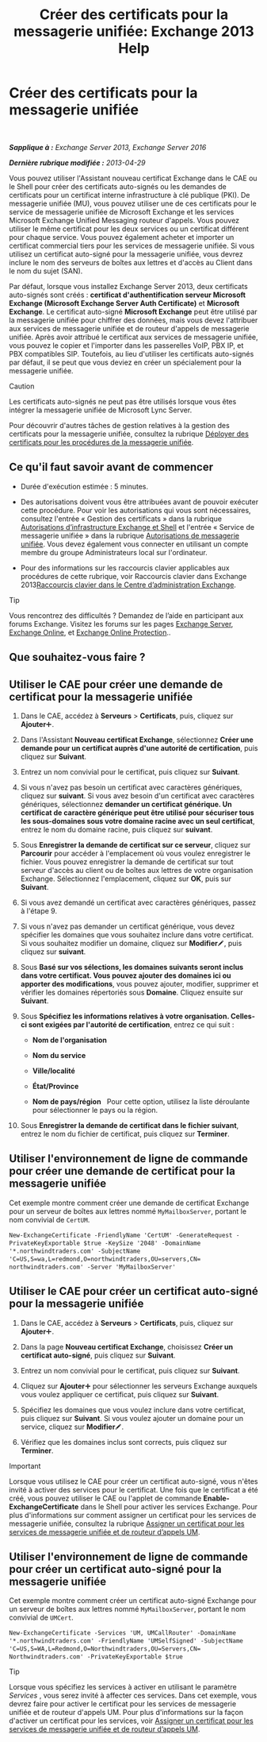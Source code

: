 ﻿---
title: 'Créer des certificats pour la messagerie unifiée: Exchange 2013 Help'
TOCTitle: Créer des certificats pour la messagerie unifiée
ms:assetid: 66807ee7-3d3f-482d-a3ac-d4e9baca3271
ms:mtpsurl: https://technet.microsoft.com/fr-fr/library/Dn205141(v=EXCHG.150)
ms:contentKeyID: 54652763
ms.date: 05/23/2018
mtps_version: v=EXCHG.150
ms.translationtype: MT
---

# Créer des certificats pour la messagerie unifiée

 

_**Sapplique à :** Exchange Server 2013, Exchange Server 2016_

_**Dernière rubrique modifiée :** 2013-04-29_

Vous pouvez utiliser l'Assistant nouveau certificat Exchange dans le CAE ou le Shell pour créer des certificats auto-signés ou les demandes de certificats pour un certificat interne infrastructure à clé publique (PKI). De messagerie unifiée (MU), vous pouvez utiliser une de ces certificats pour le service de messagerie unifiée de Microsoft Exchange et les services Microsoft Exchange Unified Messaging routeur d'appels. Vous pouvez utiliser le même certificat pour les deux services ou un certificat différent pour chaque service. Vous pouvez également acheter et importer un certificat commercial tiers pour les services de messagerie unifiée. Si vous utilisez un certificat auto-signé pour la messagerie unifiée, vous devrez inclure le nom des serveurs de boîtes aux lettres et d'accès au Client dans le nom du sujet (SAN).

Par défaut, lorsque vous installez Exchange Server 2013, deux certificats auto-signés sont créés : **certificat d'authentification serveur Microsoft Exchange (Microsoft Exchange Server Auth Certificate)** et **Microsoft Exchange**. Le certificat auto-signé **Microsoft Exchange** peut être utilisé par la messagerie unifiée pour chiffrer des données, mais vous devez l'attribuer aux services de messagerie unifiée et de routeur d'appels de messagerie unifiée. Après avoir attribué le certificat aux services de messagerie unifiée, vous pouvez le copier et l'importer dans les passerelles VoIP, PBX IP, et PBX compatibles SIP. Toutefois, au lieu d'utiliser les certificats auto-signés par défaut, il se peut que vous deviez en créer un spécialement pour la messagerie unifiée.

> [!CAUTION]
> Les certificats auto-signés ne peut pas être utilisés lorsque vous êtes intégrer la messagerie unifiée de Microsoft Lync Server.


Pour découvrir d'autres tâches de gestion relatives à la gestion des certificats pour la messagerie unifiée, consultez la rubrique [Déployer des certificats pour les procédures de la messagerie unifiée](deploying-certificates-for-um-procedures-exchange-2013-help.md).

## Ce qu'il faut savoir avant de commencer

  - Durée d'exécution estimée : 5 minutes.

  - Des autorisations doivent vous être attribuées avant de pouvoir exécuter cette procédure. Pour voir les autorisations qui vous sont nécessaires, consultez l'entrée « Gestion des certificats » dans la rubrique [Autorisations d’infrastructure Exchange et Shell](exchange-and-shell-infrastructure-permissions-exchange-2013-help.md) et l'entrée « Service de messagerie unifiée » dans la rubrique [Autorisations de messagerie unifiée](unified-messaging-permissions-exchange-2013-help.md). Vous devez également vous connecter en utilisant un compte membre du groupe Administrateurs local sur l'ordinateur.

  - Pour des informations sur les raccourcis clavier applicables aux procédures de cette rubrique, voir Raccourcis clavier dans Exchange 2013[Raccourcis clavier dans le Centre d’administration Exchange](keyboard-shortcuts-in-the-exchange-admin-center-exchange-online-protection-help.md).

> [!TIP]
> Vous rencontrez des difficultés ? Demandez de l’aide en participant aux forums Exchange. Visitez les forums sur les pages <a href="https://go.microsoft.com/fwlink/p/?linkid=60612">Exchange Server</a>, <a href="https://go.microsoft.com/fwlink/p/?linkid=267542">Exchange Online</a>, et <a href="https://go.microsoft.com/fwlink/p/?linkid=285351">Exchange Online Protection</a>..


## Que souhaitez-vous faire ?

## Utiliser le CAE pour créer une demande de certificat pour la messagerie unifiée

1.  Dans le CAE, accédez à **Serveurs** \> **Certificats**, puis, cliquez sur **Ajouter**![Icône Ajouter](images/JJ218640.c1e75329-d6d7-4073-a27d-498590bbb558(EXCHG.150).gif "Icône Ajouter").

2.  Dans l'Assistant **Nouveau certificat Exchange**, sélectionnez **Créer une demande pour un certificat auprès d'une autorité de certification**, puis cliquez sur **Suivant**.

3.  Entrez un nom convivial pour le certificat, puis cliquez sur **Suivant**.

4.  Si vous n'avez pas besoin un certificat avec caractères génériques, cliquez sur **suivant**. Si vous avez besoin d'un certificat avec caractères génériques, sélectionnez **demander un certificat générique. Un certificat de caractère générique peut être utilisé pour sécuriser tous les sous-domaines sous votre domaine racine avec un seul certificat**, entrez le nom du domaine racine, puis cliquez sur **suivant**.

5.  Sous **Enregistrer la demande de certificat sur ce serveur**, cliquez sur **Parcourir** pour accéder à l'emplacement où vous voulez enregistrer le fichier. Vous pouvez enregistrer la demande de certificat sur tout serveur d'accès au client ou de boîtes aux lettres de votre organisation Exchange. Sélectionnez l'emplacement, cliquez sur **OK**, puis sur **Suivant**.

6.  Si vous avez demandé un certificat avec caractères génériques, passez à l'étape 9.

7.  Si vous n'avez pas demander un certificat générique, vous devez spécifier les domaines que vous souhaitez inclure dans votre certificat. Si vous souhaitez modifier un domaine, cliquez sur **Modifier**![Icône Modifier](images/Bb124582.6f53ccb2-1f13-4c02-bea0-30690e6ea71d(EXCHG.150).gif "Icône Modifier"), puis cliquez sur **suivant**.

8.  Sous **Basé sur vos sélections, les domaines suivants seront inclus dans votre certificat. Vous pouvez ajouter des domaines ici ou apporter des modifications**, vous pouvez ajouter, modifier, supprimer et vérifier les domaines répertoriés sous **Domaine**. Cliquez ensuite sur **Suivant**.

9.  Sous **Spécifiez les informations relatives à votre organisation. Celles-ci sont exigées par l'autorité de certification**, entrez ce qui suit :
    
      - **Nom de l'organisation**
    
      - **Nom du service**
    
      - **Ville/localité**
    
      - **État/Province**
    
      - **Nom de pays/région**   Pour cette option, utilisez la liste déroulante pour sélectionner le pays ou la région.

10. Sous **Enregistrer la demande de certificat dans le fichier suivant**, entrez le nom du fichier de certificat, puis cliquez sur **Terminer**.

## Utiliser l'environnement de ligne de commande pour créer une demande de certificat pour la messagerie unifiée

Cet exemple montre comment créer une demande de certificat Exchange pour un serveur de boîtes aux lettres nommé `MyMailboxServer`, portant le nom convivial de `CertUM`.

    New-ExchangeCertificate -FriendlyName 'CertUM' -GenerateRequest -PrivateKeyExportable $true -KeySize '2048' -DomainName '*.northwindtraders.com' -SubjectName 'C=US,S=wa,L=redmond,O=northwindtraders,OU=servers,CN= northwindtraders.com' -Server 'MyMailboxServer'

## Utiliser le CAE pour créer un certificat auto-signé pour la messagerie unifiée

1.  Dans le CAE, accédez à **Serveurs** \> **Certificats**, puis, cliquez sur **Ajouter**![Icône Ajouter](images/JJ218640.c1e75329-d6d7-4073-a27d-498590bbb558(EXCHG.150).gif "Icône Ajouter").

2.  Dans la page **Nouveau certificat Exchange**, choisissez **Créer un certificat auto-signé**, puis cliquez sur **Suivant**.

3.  Entrez un nom convivial pour le certificat, puis cliquez sur **Suivant**.

4.  Cliquez sur **Ajouter**![Icône Ajouter](images/JJ218640.c1e75329-d6d7-4073-a27d-498590bbb558(EXCHG.150).gif "Icône Ajouter") pour sélectionner les serveurs Exchange auxquels vous voulez appliquer ce certificat, puis cliquez sur **Suivant**.

5.  Spécifiez les domaines que vous voulez inclure dans votre certificat, puis cliquez sur **Suivant**. Si vous voulez ajouter un domaine pour un service, cliquez sur **Modifier**![Icône Modifier](images/Bb124582.6f53ccb2-1f13-4c02-bea0-30690e6ea71d(EXCHG.150).gif "Icône Modifier").

6.  Vérifiez que les domaines inclus sont corrects, puis cliquez sur **Terminer**.

> [!IMPORTANT]
> Lorsque vous utilisez le CAE pour créer un certificat auto-signé, vous n'êtes invité à activer des services pour le certificat. Une fois que le certificat a été créé, vous pouvez utiliser le CAE ou l'applet de commande <strong>Enable-ExchangeCertificate</strong> dans le Shell pour activer les services Exchange. Pour plus d'informations sur comment assigner un certificat pour les services de messagerie unifiée, consultez la rubrique <a href="assign-a-certificate-to-the-um-and-um-call-router-services-exchange-2013-help.md">Assigner un certificat pour les services de messagerie unifiée et de routeur d’appels UM</a>.


## Utiliser l'environnement de ligne de commande pour créer un certificat auto-signé pour la messagerie unifiée

Cet exemple montre comment créer un certificat auto-signé Exchange pour un serveur de boîtes aux lettres nommé `MyMailboxServer`, portant le nom convivial de `UMCert`.

    New-ExchangeCertificate -Services 'UM, UMCallRouter' -DomainName '*.northwindtraders.com' -FriendlyName 'UMSelfSigned' -SubjectName 'C=US,S=WA,L=Redmond,O=Northwindtraders,OU=Servers,CN= Northwindtraders.com' -PrivateKeyExportable $true

> [!TIP]
> Lorsque vous spécifiez les services à activer en utilisant le paramètre <em>Services</em> , vous serez invité à affecter ces services. Dans cet exemple, vous devrez faire pour activer le certificat pour les services de messagerie unifiée et de routeur d'appels UM. Pour plus d'informations sur la façon d'activer un certificat pour les services, voir <a href="assign-a-certificate-to-the-um-and-um-call-router-services-exchange-2013-help.md">Assigner un certificat pour les services de messagerie unifiée et de routeur d’appels UM</a>.

